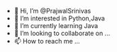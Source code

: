 - 👋 Hi, I’m @PrajwalSrinivas
- 👀 I’m interested in Python,Java
- 🌱 I’m currently learning Java
- 💞️ I’m looking to collaborate on ...
- 📫 How to reach me ...

<!---
PrajwalSrinivas24/PrajwalSrinivas24 is a ✨ special ✨ repository because its `README.md` (this file) appears on your GitHub profile.
You can click the Preview link to take a look at your changes.
--->
